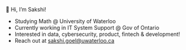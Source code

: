 👋 Hi, I’m Sakshi!
- Studying Math @ University of Waterloo 
- Currently working in IT System Support @ Gov of Ontario
- Interested in data, cybersecurity, product, fintech & development!
- Reach out at sakshi.goel@uwaterloo.ca

<!---
sakshixgoel/sakshixgoel is a ✨ special ✨ repository because its `README.md` (this file) appears on your GitHub profile.
You can click the Preview link to take a look at your changes.
--->
